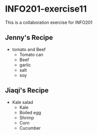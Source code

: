 # INFO201-exercise11
This is a collaboration exercise for INFO201

## Jenny's Recipe
- tomato and Beef
  - Tomato can
  - Beef
  - garlic
  - salt
  - soy

## Jiaqi's Recipe
- Kale salad
  - Kale
  - Boiled egg
  - Shrimp
  - Corn
  - Cucumber
